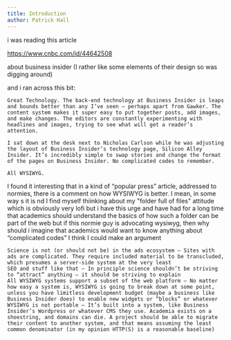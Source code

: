 ```yaml
---
title: Introduction
author: Patrick Hall
---
```


i was reading this article 

https://www.cnbc.com/id/44642508

about business insider
(I rather like some elements of their design so was digging around) 

and i ran across this bit:

    Great Technology. The back-end technology at Business Insider is leaps and bounds better than any I’ve seen — perhaps apart from Gawker. The content system makes it super easy to put together posts, add images, and make changes. The editors are constantly experimenting with headlines and images, trying to see what will get a reader’s attention.

    I sat down at the desk next to Nicholas Carlson while he was adjusting the layout of Business Insider’s technology page, Silicon Alley Insider. It’s incredibly simple to swap stories and change the format of the pages on Business Insider. No complicated codes to remember.

    All WYSIWYG.

I found it interesting that in a kind of “popular press” article, addressed to normies, there is a comment on how WYSIWYG is better. I mean, in some way s it is 
nd I find myself thiinking about my "folder full of files" attitude
which is obviously very lofi 
but i have this urge and have had for a long time that academics should understand the basics of how such a folder can be part of the web 
but if this normie guy is advocating wysiwyg, then why should i imagine that academics would want to know anything about “complicated codes”
I think I could make an argument 
 

    Science is not (or should not be) in the ads ecosystem — Sites with ads are complicated. They require included material to be transcluded, which presumes a server-side system at the very least
    SEO and stuff like that — In principle science shouldn’t be striving to “attract” anything — it should be striving to explain
    All WYSIWYG systems support a subset of the web platform — No matter how easy a system is, WYSIWYG is going to break down at some point, unless you have limitless development budget (maybe a business like Business Insider does) to enable new widgets or “blocks” or whatever
    WYSIWYG is not portable — It’s built into a system, like Business Insider’s Wordpress or whatever CMS they use. Academia exists on a shoestring, and domains can die. A project should be able to migrate their content to another system, and that means assuming the least common denominator (in my opinion HTTP(S) is a reasonable baseline)

